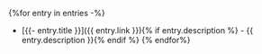 {%for entry in entries -%}
- [{{- entry.title }}]({{ entry.link }}){% if entry.description %} - {{ entry.description }}{% endif %}
{% endfor%}